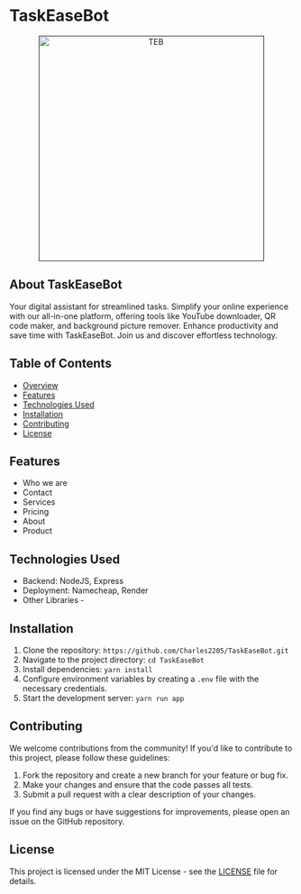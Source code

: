# TaskEaseBot

<p align="center"><a href="" target="_blank"><img src="https://github.com/Charles2205/Tg_Yt_Bot/blob/main/public/images/TEB.png" width="400" alt="TEB"></a></p>

## About TaskEaseBot
 Your digital assistant for streamlined tasks. Simplify your online experience with our all-in-one platform, offering tools like YouTube downloader, QR code maker, and background picture remover. Enhance productivity and save time with TaskEaseBot. Join us and discover effortless technology.
## Table of Contents

- [Overview](#overview)
- [Features](#features)
- [Technologies Used](#technologies-used)
- [Installation](#installation)
- [Contributing](#contributing)
- [License](#license)

## Features

- Who we are
- Contact
- Services
- Pricing
- About
- Product

## Technologies Used


- Backend: NodeJS, Express
- Deployment: Namecheap, Render
- Other Libraries -

## Installation

1. Clone the repository: `https://github.com/Charles2205/TaskEaseBot.git`
2. Navigate to the project directory: `cd TaskEaseBot`
3. Install dependencies: `yarn install`
4. Configure environment variables by creating a `.env` file with the necessary credentials.
5. Start the development server: `yarn run app`

## Contributing

We welcome contributions from the community! If you'd like to contribute to this project, please follow these guidelines:

1. Fork the repository and create a new branch for your feature or bug fix.
2. Make your changes and ensure that the code passes all tests.
3. Submit a pull request with a clear description of your changes.

If you find any bugs or have suggestions for improvements, please open an issue on the GitHub repository.

## License

This project is licensed under the MIT License - see the [LICENSE](LICENSE) file for details.
